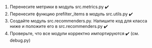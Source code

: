 1. Перенесите метрики в модуль src.metrics.py :heavy_check_mark:
2. Перенесите функцию prefilter_items в модуль src.utils.py :heavy_check_mark:
3. Создайте модуль src.recommenders.py. Напишите код для класса ниже и положите его в src.recommenders.py :heavy_check_mark:
4. Проверьте, что все модули корректно импортируются :heavy_check_mark: (см. debug.py)